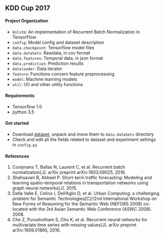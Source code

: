 ## KDD Cup 2017


#### Project Organization

- ```bnlstm```: An implementation of Recurrent Batch Normalization in TensorFlow
- ```config```: Model config and dataset description
- ```data.checkpoint```: Tensorflow model files
- ```data.dataSets```:  Rawdata, in csv format
- ```data.features```:  Temporal data, in json format
- ```data.prediction```: Prediction results
- ```dataloader```: Data iterator
- ```feature```: Functions concern feature preprocessing
- ```model```: Machine learning models
- ```util```: I/O and other utility functions

#### Requirements
- Tensorflow 1.0
- python 3.5

#### Get started

- Download [dataset](https://tianchi.aliyun.com/competition/information.htm?spm=5176.100068.5678.2.Uwgmr3&raceId=231597), unpack and move them to ```data.dataSets``` directory
- Check and edit all the fields related to dataset and experiment settings in ```config.py```


#### References
1. Cooijmans T, Ballas N, Laurent C, et al. Recurrent batch normalization[J]. arXiv preprint arXiv:1603.09025, 2016.
2. Shahsavari B, Abbeel P. Short-term traffic forecasting: Modeling and learning spatio-temporal relations in transportation networks using graph neural networks[J]. 2015.
3. Della Valle E, Celino I, Dell’Aglio D, et al. Urban Computing: a challenging problem for Semantic Technologies[C]//2nd International Workshop on New Forms of Reasoning for the Semantic Web (NEFORS 2008) co-located with the 3rd Asian Semantic Web Conference (ASWC 2008). 2008.
4. Che Z, Purushotham S, Cho K, et al. Recurrent neural networks for multivariate time series with missing values[J]. arXiv preprint arXiv:1606.01865, 2016.


